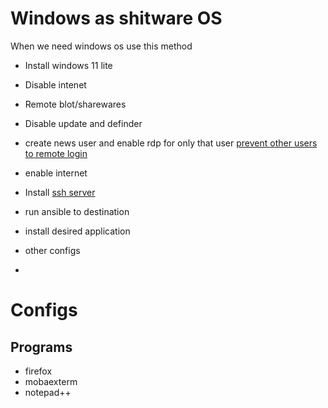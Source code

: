 # Windows as shitware OS

When we need windows os use this method

* Install windows 11 lite
* Disable intenet
* Remote blot/sharewares
* Disable update and definder

* create news user and enable rdp for only that user
[prevent other users to remote login](https://superuser.com/a/1018827/1787481)

* enable internet
* Install [ssh server](https://github.com/esmaeelE/SysAdmin/blob/main/topics/ssh.md#windows)
* run ansible to destination
* install desired application
* other configs
* 


# Configs
## Programs

- firefox
- mobaexterm
- notepad++

